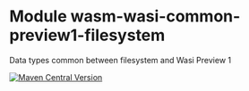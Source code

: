 # Module wasm-wasi-common-preview1-filesystem

Data types common between filesystem and Wasi Preview 1

[<img alt="Maven Central Version" src="https://img.shields.io/maven-central/v/at.released.weh/wasm-wasi-common-preview1-filesystem?style=flat-square">](https://central.sonatype.com/artifact/at.released.weh/test-logger/overview)
